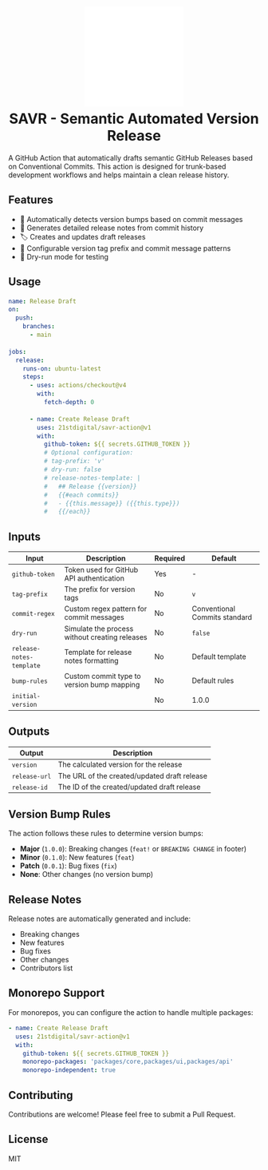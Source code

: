 <h1 align="center">
  <picture>
    <source media="(prefers-color-scheme: dark)" srcset="logo-dark.svg" width="200">
    <img src="logo-dark.svg" alt="SAVR Logo" width="200"/>
  </picture>
  <br>
  SAVR - Semantic Automated Version Release
</h1>

A GitHub Action that automatically drafts semantic GitHub Releases based on Conventional Commits. This action is designed for trunk-based development workflows and helps maintain a clean release history.

## Features

- 🔄 Automatically detects version bumps based on commit messages
- 📝 Generates detailed release notes from commit history
- 🏷️ Creates and updates draft releases
- 🔧 Configurable version tag prefix and commit message patterns
- 🧪 Dry-run mode for testing

## Usage

```yaml
name: Release Draft
on:
  push:
    branches:
      - main

jobs:
  release:
    runs-on: ubuntu-latest
    steps:
      - uses: actions/checkout@v4
        with:
          fetch-depth: 0

      - name: Create Release Draft
        uses: 21stdigital/savr-action@v1
        with:
          github-token: ${{ secrets.GITHUB_TOKEN }}
          # Optional configuration:
          # tag-prefix: 'v'
          # dry-run: false
          # release-notes-template: |
          #   ## Release {{version}}
          #   {{#each commits}}
          #   - {{this.message}} ({{this.type}})
          #   {{/each}}
```

## Inputs

| Input                    | Description                                    | Required | Default                       |
| ------------------------ | ---------------------------------------------- | -------- | ----------------------------- |
| `github-token`           | Token used for GitHub API authentication       | Yes      | -                             |
| `tag-prefix`             | The prefix for version tags                    | No       | `v`                           |
| `commit-regex`           | Custom regex pattern for commit messages       | No       | Conventional Commits standard |
| `dry-run`                | Simulate the process without creating releases | No       | `false`                       |
| `release-notes-template` | Template for release notes formatting          | No       | Default template              |
| `bump-rules`             | Custom commit type to version bump mapping     | No       | Default rules                 |
| `initial-version`        |                                                | No       | 1.0.0                         |

## Outputs

| Output        | Description                                  |
| ------------- | -------------------------------------------- |
| `version`     | The calculated version for the release       |
| `release-url` | The URL of the created/updated draft release |
| `release-id`  | The ID of the created/updated draft release  |

## Version Bump Rules

The action follows these rules to determine version bumps:

- **Major** (`1.0.0`): Breaking changes (`feat!` or `BREAKING CHANGE` in footer)
- **Minor** (`0.1.0`): New features (`feat`)
- **Patch** (`0.0.1`): Bug fixes (`fix`)
- **None**: Other changes (no version bump)

## Release Notes

Release notes are automatically generated and include:

- Breaking changes
- New features
- Bug fixes
- Other changes
- Contributors list

## Monorepo Support

For monorepos, you can configure the action to handle multiple packages:

```yaml
- name: Create Release Draft
  uses: 21stdigital/savr-action@v1
  with:
    github-token: ${{ secrets.GITHUB_TOKEN }}
    monorepo-packages: 'packages/core,packages/ui,packages/api'
    monorepo-independent: true
```

## Contributing

Contributions are welcome! Please feel free to submit a Pull Request.

## License

MIT

